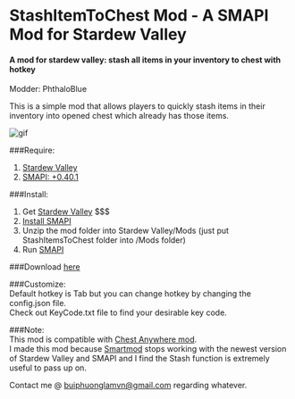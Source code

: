 # StashItemToChest Mod - A SMAPI Mod for Stardew Valley
#### A mod for stardew valley: stash all items in your inventory to chest with hotkey

Modder: PhthaloBlue  

This is a simple mod that allows players to quickly stash items in their inventory into opened chest which already has those items.

![gif](https://github.com/lambui/StardewValleyMod_StashItemsToChest/blob/master/stashitemstochest.gif)

###Require:  
1. [Stardew Valley](http://store.steampowered.com/app/413150/)
2. [SMAPI: +0.40.1](https://github.com/ClxS/SMAPI/releases)

###Install:  
1. Get [Stardew Valley](http://store.steampowered.com/app/413150/) $$$
2. [Install SMAPI](http://canimod.com/guides/using-mods#installing-smapi)
3. Unzip the mod folder into Stardew Valley/Mods (just put StashItemsToChest folder into /Mods folder)
4. Run [SMAPI](http://canimod.com/guides/using-mods#installing-smapi)


###Download [here](https://github.com/lambui/StardewValleyMod_StashItemsToChest/releases)

###Customize:  
Default hotkey is Tab but you can change hotkey by changing the config.json file.  
Check out KeyCode.txt file to find your desirable key code.

###Note:  
This mod is compatible with [Chest Anywhere mod](http://www.nexusmods.com/stardewvalley/mods/518/?).  
I made this mod because [Smartmod](http://community.playstarbound.com/threads/smapi-smartmod.108104/) stops working with the newest version of Stardew Valley and SMAPI and I find the Stash function is extremely useful to pass up on.  

Contact me @ [buiphuonglamvn@gmail.com](mailto:buiphuonglamvn@gmail.com) regarding whatever.
